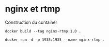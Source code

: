 # nginx et rtmp

Construction du container

```
docker build --tag nginx-rtmp:1.0 .
```

```
docker run -d -p 1935:1935 --name nginx-rtmp .
```

